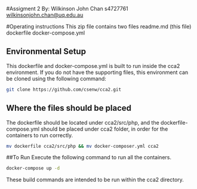 #Assigment 2
By: Wilkinson John Chan s4727761 <wilkinsonjohn.chan@uq.edu.au>

#Operating instructions
This zip file contains two files
 readme.md (this file)
 dockerfile
docker-compose.yml

## Environmental Setup
This dockerfile and docker-compose.yml is built to run inside the cca2 environment.
If you do not have the supporting files, this environment can be cloned using the following command:

```bash
git clone https://github.com/csenw/cca2.git
```


## Where the files should be placed
The dockerfile should be located under cca2/src/php, and the dockerfile-compose.yml should be placed under cca2 folder, in order for the containers to run correctly.

```bash
mv dockerfile cca2/src/php && mv docker-composer.yml cca2
```

##To Run
Execute the following command to run all the containers.
```bash
docker-compose up -d
```



These build commands are intended to be run within the cca2 directory.

